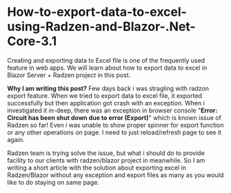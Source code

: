 # How-to-export-data-to-excel-using-Radzen-and-Blazor-.Net-Core-3.1
Creating and exporting data to Excel file is one of the frequently used feature in web apps. We will learn about how to export data to excel in Blazor Server + Radzen project in this post.

**Why I am writing this post?** Few days back i was stragling with radzon export feature. When we tried to export data to excel file, it exported successfully but then application got crash with an exception. When i investigated it in-deep, there was an exception in browser console "**Error: Circuit has been shut down due to error (Export)**" which is known issue of Radzen so far! Even i was unable to show proper spinner for export function or any other operations on page. I need to just reload/refresh page to see it again.

Radzen team is trying solve the issue, but what i should do to provide facility to our clients with radzen/blazor project in meanwhile. So I am writing a short article with the solution about exporting excel in Radzen/Blazor without any exception and export files as many as you would like to do staying on same page.
